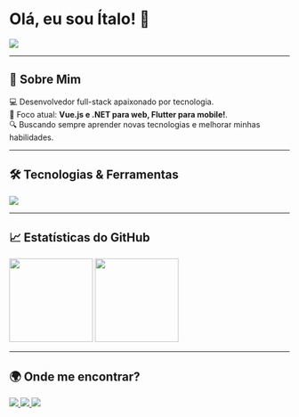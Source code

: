 <h1 align="start">Olá, eu sou Ítalo! 👋</h1>

<p align="start">
  <img src="https://readme-typing-svg.herokuapp.com?font=Fira+Code&weight=600&size=22&pause=1000&color=39FF14&width=435&lines=Desenvolvedor+Full-Stack;.Net+%7C+React+%7C+Flutter+%7C+Firebase" />
</p>

---

## 🚀 Sobre Mim
💻 Desenvolvedor full-stack apaixonado por tecnologia.  
📱 Foco atual: **Vue.js e .NET para web, Flutter para mobile!**.  
🔍 Buscando sempre aprender novas tecnologias e melhorar minhas habilidades.  

---

## 🛠️ Tecnologias & Ferramentas
<p align="start">
  <img src="https://skillicons.dev/icons?i=flutter,react,dotnet,nodejs,mongodb,postgresql,mysql,git,github,vscode" />
</p>

---

## 📈 Estatísticas do GitHub
<p align="start">
  <img height="150em" src="https://github-readme-stats.vercel.app/api?username=ItaloStana&show_icons=true&theme=radical&count_private=true&hide_border=true" />
  <img height="150em" src="https://github-readme-stats.vercel.app/api/top-langs/?username=ItaloStana&layout=compact&langs_count=6&theme=radical&hide_border=true" />
</p>

---

## 🌍 Onde me encontrar?
<p align="start">
  <a href="https://www.linkedin.com/in/italofmaranhao/" target="_blank">
    <img src="https://img.shields.io/badge/LinkedIn-0077B5?style=for-the-badge&logo=linkedin&logoColor=white" />
  </a>
  <a href="https://github.com/ItaloStana" target="_blank">
    <img src="https://img.shields.io/badge/GitHub-000?style=for-the-badge&logo=github&logoColor=white" />
  </a>
  <a href="mailto:italomaranhaodev@gmail.com">
    <img src="https://img.shields.io/badge/Email-D14836?style=for-the-badge&logo=gmail&logoColor=white" />
  </a>
</p>

